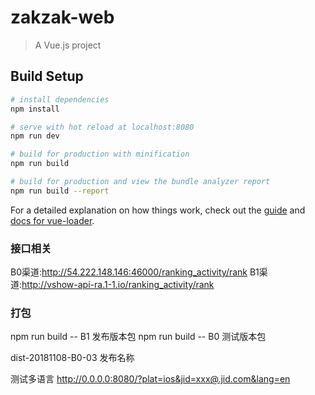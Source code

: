 # zakzak-web

> A Vue.js project

## Build Setup

``` bash
# install dependencies
npm install

# serve with hot reload at localhost:8080
npm run dev

# build for production with minification
npm run build

# build for production and view the bundle analyzer report
npm run build --report
```

For a detailed explanation on how things work, check out the [guide](http://vuejs-templates.github.io/webpack/) and [docs for vue-loader](http://vuejs.github.io/vue-loader).


### 接口相关
B0渠道:http://54.222.148.146:46000/ranking_activity/rank
B1渠道:http://vshow-api-ra.1-1.io/ranking_activity/rank

### 打包
npm run build -- B1  发布版本包
npm run build -- B0  测试版本包

dist-20181108-B0-03  发布名称

测试多语言
http://0.0.0.0:8080/?plat=ios&jid=xxx@.jid.com&lang=en
